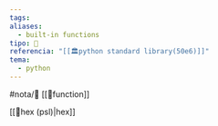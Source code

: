 ```yaml
---
tags: 
aliases:
  - built-in functions
tipo: 📑
referencia: "[[🏛️python standard library(50e6)]]"
tema:
  - python
---
```


#nota/📑
[[🔌function]]

[[📑hex (psl)|hex]]



